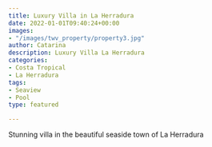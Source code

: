 ```yaml
---
title: Luxury Villa in La Herradura
date: 2022-01-01T09:40:24+00:00
images:
- "/images/twv_property/property3.jpg"
author: Catarina
description: Luxury Villa La Herradura
categories:
- Costa Tropical
- La Herradura
tags:
- Seaview
- Pool
type: featured

---
```

Stunning villa in the beautiful seaside town of La Herradura